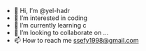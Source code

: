 - 👋 Hi, I’m @yel-hadr
- 👀 I’m interested in coding
- 🌱 I’m currently learning c
- 💞️ I’m looking to collaborate on ...
- 📫 How to reach me ssefy1998@gmail.com

<!---
yel-hadr/yel-hadr is a ✨ special ✨ repository because its `README.md` (this file) appears on your GitHub profile.
You can click the Preview link to take a look at your changes.
--->
